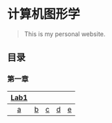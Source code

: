 # 计算机图形学
> This is my personal website.

## 目录
### 第一章
|[Lab1](https://liyi1003zcmu.github.io/CourseWare/CGChapters/Chapter1/Chapter-1-lab1.html)| | | | |
|:----:|:----:|:---:|:----:|:----:|
|[a](https://yyyanmh.github.io/yyyan.github.io/CG/demo/)|[b]()|[c]()|[d]()|[e]()|

